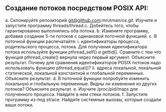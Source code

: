 ## Создание потоков посредством POSIX API:
a. Склонируйте репозиторий git@github.com:mrutman/os.git. Изучите и запустите
программу threads/thread.c. Добейтесь того, чтобы гарантированно выполнялись
оба потока.
b. Измените программу, добавив создание 5-ти потоков с одинаковой поточной
функцией.
c. В поточной функции распечатайте:
i. идентификаторы процесса, родительского процесса, потока. Для получения идентификатора потока используйте функции pthread_self() и gettid(). Сравните с тем что функция pthread_create() вернула через первый аргумент. Объясните результат. Почему для сравнения идентификаторов POSIX потоков надо использовать функцию pthread_equal()?
ii. адреса локальной, локальной статической, локальной константной и глобальной переменных. Объясните результат.
d. В поточной функции попробуйте изменить локальную и глобальную переменные. Видны ли изменения из других потоков? Объясните результат.
e. Изучите /proc/pid/maps для полученного процесса. Найдите в нем стеки потоков.
f. Запустите программу из-под strace. Найдите системные вызовы, которые
создали ваши потоки.
